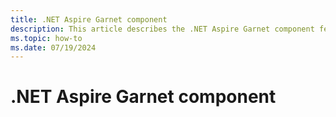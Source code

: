 ```yaml
---
title: .NET Aspire Garnet component
description: This article describes the .NET Aspire Garnet component features and capabilities
ms.topic: how-to
ms.date: 07/19/2024
---
```


# .NET Aspire Garnet component

<!--
https://github.com/dotnet/docs-aspire/issues/1049

We are introducing support for Garnet in this PR:

dotnet/aspire#4324

It is presently a drop in alternative for Redis. We probably need an article that sites right alongside the Redis articles so that folks who might be looking for Redis content to understand how Garnet works can find it.

The article should cover:

AddGarnet
WithDataVolume/WithBindMount
WithPersistence
It can probably cover off the client side pieces by just referring back to the Redis article although the Redis article might need to more clearly call out which is service code and which is app host code.

Configuring Garnet using AddGarnet and using the data volume and persistence extension methods.

Include links to:
- https://github.com/microsoft/Garnet
- https://microsoft.github.io/garnet/docs
-->